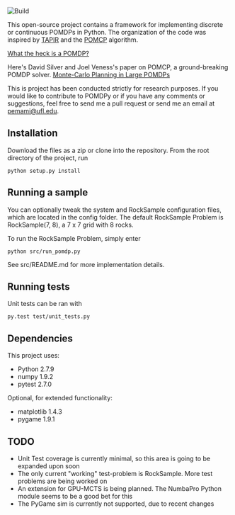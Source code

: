 ![Build](https://travis-ci.org/pemami4911/POMDPy.svg?branch=master)

This open-source project contains a framework for implementing discrete or continuous POMDPs in Python. The organization of the code was inspired by [TAPIR](http://robotics.itee.uq.edu.au/~hannakur/dokuwiki/doku.php?id=wiki:tapir) and the [POMCP](http://www0.cs.ucl.ac.uk/staff/D.Silver/web/Applications.html) algorithm.

[What the heck is a POMDP?](http://www.pomdp.org/tutorial/index.shtml)

Here's David Silver and Joel Veness's paper on POMCP, a ground-breaking POMDP solver. [Monte-Carlo Planning in Large POMDPs](http://papers.nips.cc/paper/4031-monte-carlo-planning-in-large-pomdps.pdf)

This is project has been conducted strictly for research purposes. If you would like to contribute to POMDPy or if you have any comments or suggestions, feel free to send me a pull request or send me an email at pemami@ufl.edu.  

## Installation ##
Download the files as a zip or clone into the repository.
From the root directory of the project, run
 
    python setup.py install

## Running a sample ##
You can optionally tweak the system and RockSample configuration files, which are located in the config folder.
The default RockSample Problem is RockSample(7, 8), a 7 x 7 grid with 8 rocks.

To run the RockSample Problem, simply enter

    python src/run_pomdp.py

See src/README.md for more implementation details.

## Running tests ##
Unit tests can be ran with 
    
    py.test test/unit_tests.py
    
## Dependencies ##

This project uses:

* Python 2.7.9
* numpy 1.9.2
* pytest 2.7.0

Optional, for extended functionality:

* matplotlib 1.4.3
* pygame 1.9.1 

## TODO ##
* Unit Test coverage is currently minimal, so this area is going to be expanded upon soon
* The only current "working" test-problem is RockSample. More test problems are being worked on 
* An extension for GPU-MCTS is being planned. The NumbaPro Python module seems to be a good bet for this
* The PyGame sim is currently not supported, due to recent changes
